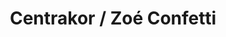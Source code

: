 ---
title: "Centrakor / Zoé Confetti"
url: /argences/centrakor-zoe-confetti/
shop: décoration intérieure
---